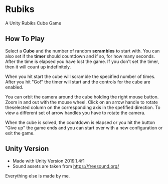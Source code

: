 # Rubiks
A Unity Rubiks Cube Game

## How To Play

Select a **Cube** and the number of random **scrambles** to start with.
You can also set if the **timer** should countdown and if so, for how many seconds. After the time is elapsed you have lost the game. If you don't set the timer, then it will count up indefinitely.

When you hit start the cube will scramble the specified number of times. After you hit "Go!" the timer will start and the controls for the cube are enabled.

You can orbit the camera around the cube holding the right mouse button. Zoom in and out with the mouse wheel. Click on an arrow handle to rotate theselected column on the corresponding axis in the spefified direction. To view a different set of arrow handles you have to rotate the camera.

When the cube is solved, the countdown is elapsed or you hit the button "Give up" the game ends and you can start over with a new configuration or exit the game.

## Unity Version

- Made with Unity Version 2019.1.4f1
- Sound assets are taken from https://freesound.org/

Everything else is made by me.
